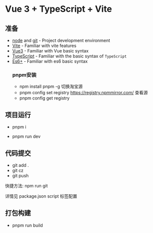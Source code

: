 # Vue 3 + TypeScript + Vite

## 准备

- [node](http://nodejs.org/) and [git](https://git-scm.com/) - Project development environment
- [Vite](https://vitejs.dev/) - Familiar with vite features
- [Vue3](https://v3.vuejs.org/) - Familiar with Vue basic syntax
- [TypeScript](https://www.typescriptlang.org/) - Familiar with the basic syntax of `TypeScript`
- [Es6+](http://es6.ruanyifeng.com/) - Familiar with es6 basic syntax
  ### pnpm安装
  - npm install pnpm -g
  切换淘宝源
  - pnpm config set registry https://registry.npmmirror.com/
  查看源
  - pnpm config get registry
## 项目运行

- pnpm i

- pnpm run dev

## 代码提交

- git add .
- git cz
- git push

快捷方法: npm run git

详情见 package.json script 标签配置

## 打包构建

- pnpm run build

